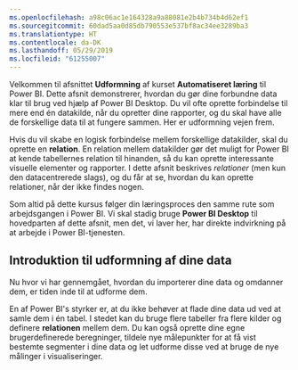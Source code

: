 ```yaml
---
ms.openlocfilehash: a98c06ac1e164328a9a88081e2b4b734b4d62ef1
ms.sourcegitcommit: 60dad5aa0d85db790553e537bf8ac34ee3289ba3
ms.translationtype: HT
ms.contentlocale: da-DK
ms.lasthandoff: 05/29/2019
ms.locfileid: "61255007"
---
```

Velkommen til afsnittet **Udformning** af kurset **Automatiseret læring** til Power BI. Dette afsnit demonstrerer, hvordan du gør dine forbundne data klar til brug ved hjælp af Power BI Desktop. Du vil ofte oprette forbindelse til mere end én datakilde, når du opretter dine rapporter, og du skal have alle de forskellige data til at fungere sammen. Her er udformning vejen frem.

Hvis du vil skabe en logisk forbindelse mellem forskellige datakilder, skal du oprette en **relation**. En relation mellem datakilder gør det muligt for Power BI at kende tabellernes relation til hinanden, så du kan oprette interessante visuelle elementer og rapporter. I dette afsnit beskrives *relationer* (men kun den datacentrerede slags), og du får at se, hvordan du kan oprette relationer, når der ikke findes nogen.

Som altid på dette kursus følger din læringsproces den samme rute som arbejdsgangen i Power BI. Vi skal stadig bruge **Power BI Desktop** til hovedparten af dette afsnit, men det, vi laver her, har direkte indvirkning på at arbejde i Power BI-tjenesten.

## <a name="introduction-to-modeling-your-data"></a>Introduktion til udformning af dine data
Nu hvor vi har gennemgået, hvordan du importerer dine data og omdanner dem, er tiden inde til at udforme dem.

En af Power BI's styrker er, at du ikke behøver at flade dine data ud ved at samle dem i én tabel. I stedet kan du bruge flere tabeller fra flere kilder og definere **relationen** mellem dem. Du kan også oprette dine egne brugerdefinerede beregninger, tildele nye målepunkter for at få vist bestemte segmenter i dine data og let udforme disse ved at bruge de nye målinger i visualiseringer.

